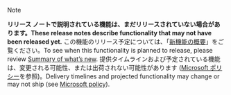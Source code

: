  > [!NOTE]
 >  <span data-ttu-id="d74a4-101">**リリース ノートで説明されている機能は、まだリリースされていない場合があります。**</span><span class="sxs-lookup"><span data-stu-id="d74a4-101">**These release notes describe functionality that may not have been released yet.**</span></span>
<span data-ttu-id="d74a4-102">この機能のリリース予定については、「[新機能の概要](/business-applications-release-notes/October18/microsoft-remote-assist/planned-features)」をご覧ください。</span><span class="sxs-lookup"><span data-stu-id="d74a4-102">To see when this functionality is planned to release, please review [Summary of what’s new](/business-applications-release-notes/October18/microsoft-remote-assist/planned-features).</span></span> <span data-ttu-id="d74a4-103">提供タイムラインおよび予定されている機能は、変更される可能性、または出荷されない可能性があります ([Microsoft ポリシー](https://go.microsoft.com/fwlink/p/?linkid=2007332)を参照)。</span><span class="sxs-lookup"><span data-stu-id="d74a4-103">Delivery timelines and projected functionality may change or may not ship (see [Microsoft policy](https://go.microsoft.com/fwlink/p/?linkid=2007332)).</span></span> 
